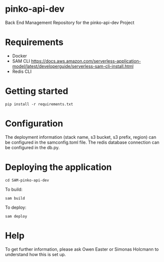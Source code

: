 # pinko-api-dev

Back End Management Repository for the pinko-api-dev Project

# Requirements

- Docker
- SAM CLI https://docs.aws.amazon.com/serverless-application-model/latest/developerguide/serverless-sam-cli-install.html
- Redis CLI

# Getting started

```
pip install -r requirements.txt
```

# Configuration

The deployment information (stack name, s3 bucket, s3 prefix, region) can be configured in the samconfig.toml file.
The redis database connection can be configured in the db.py.

# Deploying the application

```
cd SAM-pinko-api-dev
```

To build:

```
sam build
```

To deploy:

```
sam deploy
```

# Help

To get further information, please ask Owen Easter or Simonas Holcmann to understand how this is set up.
